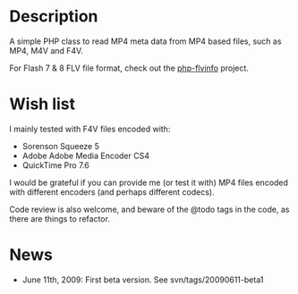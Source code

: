# Description #
A simple PHP class to read MP4 meta data from MP4 based files, such as MP4, M4V and F4V.

For Flash 7 & 8 FLV file format, check out the [php-flvinfo](http://code.google.com/p/php-flvinfo/) project.

# Wish list #
I mainly tested with F4V files encoded with:

  * Sorenson Squeeze 5
  * Adobe Adobe Media Encoder CS4
  * QuickTime Pro 7.6

I would be grateful if you can provide me (or test it with) MP4 files encoded with different encoders (and perhaps different codecs).

Code review is also welcome, and beware of the @todo tags in the code, as there are things to refactor.

# News #
  * June 11th, 2009: First beta version. See svn/tags/20090611-beta1